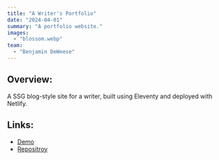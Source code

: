 ```yaml
---
title: "A Writer's Portfolio"
date: "2024-04-01"
summary: "A portfolio website."
images:
  - "blossom.webp"
team:
  - "Benjamin DeWeese"
---
```


## Overview:
A SSG blog-style site for a writer, built using Eleventy and deployed with Netlify.

## Links:
- [Demo](https://liliraynaud.netlify.app/)
- [Repositroy](https://github.com/bdeweesevans/liliraynaud)